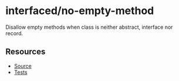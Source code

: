 # interfaced/no-empty-method

Disallow empty methods when class is neither abstract, interface nor record.

## Resources

* [Source](../../lib/rules/no-empty-method.js)
* [Tests](../../test/eslint/rules/no-empty-method.js)
